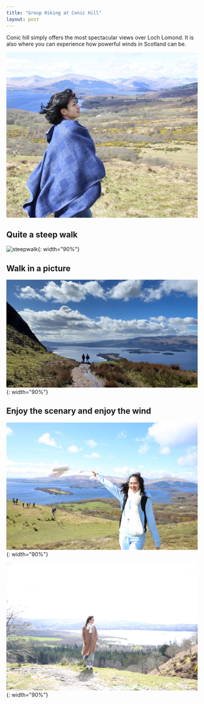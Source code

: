 ```yaml
---
title: "Group Hiking at Conic Hill"
layout: post
---
```


Conic hill simply offers the most spectacular views over Loch Lomond. It is also where you can experience how powerful winds in Scotland can be. 

![windyme](../assets/empty_folder/2023-4-6-hiking/IMG_6524.jpg)

## Quite a steep walk

![steepwalk](../assets/empty_folder/2023-4-6-hiking/IMG_8348.JPG){: width="90%"}

## Walk in a picture

![picturewalk](../assets/empty_folder/2023-4-6-hiking/IMG_8354.JPG){: width="90%"}

## Enjoy the scenary and enjoy the wind

![enjoy1](../assets/empty_folder/2023-4-6-hiking/IMG_8357.JPG){: width="90%"}

![enjoy2](../assets/empty_folder/2023-4-6-hiking/IMG_8359.JPG){: width="90%"}


